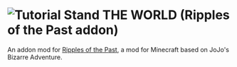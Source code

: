 # ![Tutorial Stand](https://cdn.discordapp.com/attachments/1019280787029373019/1163053402528432158/THE_WORLD.png?ex=653e2ce3&is=652bb7e3&hm=a9338aff751e94faafbc57d7b80463575f737297296c5173b486ce64a8a0a8b4&) THE WORLD (Ripples of the Past addon)
An addon mod for [Ripples of the Past](https://github.com/StandoByte/Ripples-of-the-Past), a mod for Minecraft based on JoJo's Bizarre Adventure.
